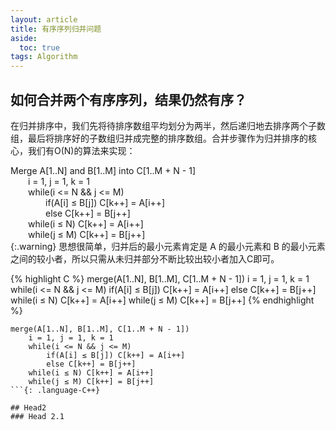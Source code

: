 ```yaml
---
layout: article
title: 有序序列归并问题
aside:
  toc: true
tags: Algorithm
---
```


## 如何合并两个有序序列，结果仍然有序？
在归并排序中，我们先将待排序数组平均划分为两半，然后递归地去排序两个子数组，最后将排序好的子数组归并成完整的排序数组。合并步骤作为归并排序的核心，我们有O(N)的算法来实现：

Merge A[1..N] and B[1..M] into C[1..M + N - 1]<br>
&emsp;&emsp;i = 1, j = 1, k = 1<br>
&emsp;&emsp;while(i <= N && j <= M)<br>
&emsp;&emsp;&emsp;&emsp;if(A[i] ≤ B[j]) C[k++] = A[i++] <br>
&emsp;&emsp;&emsp;&emsp;else C[k++] = B[j++]<br>
&emsp;&emsp;while(i ≤ N) C[k++] = A[i++]<br>
&emsp;&emsp;while(j ≤ M) C[k++] = B[j++]<br>
{:.warning}
思想很简单，归并后的最小元素肯定是 A 的最小元素和 B 的最小元素之间的较小者，所以只需从未归并部分不断比较出较小者加入C即可。

{% highlight C %}
merge(A[1..N], B[1..M], C[1..M + N - 1])
    i = 1, j = 1, k = 1
    while(i <= N && j <= M)
        if(A[i] ≤ B[j]) C[k++] = A[i++]
        else C[k++] = B[j++]
    while(i ≤ N) C[k++] = A[i++]
    while(j ≤ M) C[k++] = B[j++]
{% endhighlight %}

```
merge(A[1..N], B[1..M], C[1..M + N - 1])
    i = 1, j = 1, k = 1
    while(i <= N && j <= M)
        if(A[i] ≤ B[j]) C[k++] = A[i++]
        else C[k++] = B[j++]
    while(i ≤ N) C[k++] = A[i++]
    while(j ≤ M) C[k++] = B[j++]
```{: .language-C++}

## Head2
### Head 2.1
